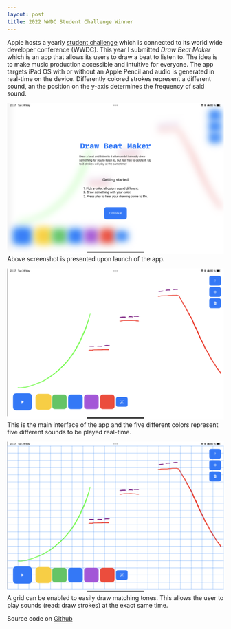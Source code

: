 ```yaml
---
layout: post
title: 2022 WWDC Student Challenge Winner
---
```

Apple hosts a yearly [student challenge](https://developer.apple.com/wwdc22/swift-student-challenge/) which is connected to its world wide
developer conference (WWDC). This year I submitted *Draw Beat Maker* which is
an app that allows its users to draw a beat to listen to. The idea is to make
music production accessible and intuitive for everyone. The app targets iPad OS with or without an Apple Pencil and audio is generated in real-time on the device.
Differently colored strokes represent a different sound, an the position on the y-axis 
determines the frequency of said sound. 

![intro](/images/2022-wwdc/intro.PNG)
Above screenshot is presented upon launch of the app. 

![draw](/images/2022-wwdc/draw.PNG)
This is the main interface of the app and the five different colors represent 
five different sounds to be played real-time.

![grid](/images/2022-wwdc/grid.PNG)
A grid can be enabled to easily draw matching tones. This allows the user to
play sounds (read: draw strokes) at the exact same time. 

Source code on [Github](https://github.com/KaffeDiem/DrawBeatMaker)